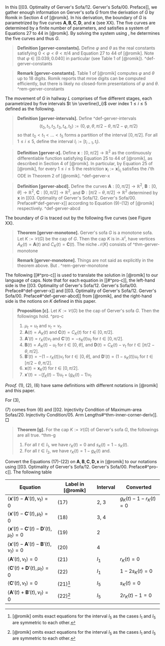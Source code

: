 In this [[03. Optimality of Gerver's Sofa/12. Gerver's Sofa/00. Preface]], we gather enough information on Gerver's sofa $G$ from the derivation of $G$ by Romik in Section 4 of [@romik]. In his derivation, the boundary of $G$ is parametrized by five curves $\mathbf{A}, \mathbf{B}, \mathbf{C}, \mathbf{D}$, and $\mathbf{x}$ (see XX). The five curves are determined by a finite number of parameters, and satisfies a system of Equations 27 to 44 in [@romik]. By solving the system using , he determines the five curves and thus $G$.

> __Definition [gerver-constants].__ Define $\varphi$ and $\theta$ as the real constants satisfying $0 < \varphi < \theta < \pi/4$ and Equation 27 to 44 of [@romik]. Note that $\varphi \in [0.039, 0.040]$ in particular (see Table 1 of [@romik]). ^def-gerver-constants

> __Remark [gerver-constants].__ Table 1 of [@romik] computes $\varphi$ and $\theta$ up to 18 digits. Romik reports that mroe digits can be computed efficiently, but there is likely no closed-form presentations of $\varphi$ and $\theta$. ^rem-gerver-constants

The movement of $G$ in hallway $L$ comprises of five different stages, each parametrized by five intervals $t \in \overline{I_i}$ over index $1 \leq i \leq 5$ defined as the following.

> __Definition [gerver-intervals].__ Define ^def-gerver-intervals
$$
(t_0, t_1, t_2, t_3, t_4, t_5) := (0, \varphi, \theta, \pi/2 - \theta, \pi/2 - \varphi, \pi/2)
$$
> so that $t_0 < t_1 < \dots < t_5$ forms a partition of the interval $[0, \pi/2]$. For all $1 \leq i \leq 5$, define the interval $I_i := [t_{i-1}, t_i)$.

> __Definition [gerver-x].__ Define $\mathbf{x} : [0, \pi/2] \to \mathbb{R}^2$ as the continuously differentiable function satisfying Equation 25 to 44 of [@romik], as described in Section 4 of [@romik]. In particular, by Equation 25 of [@romik], for every $1 \leq i \leq 5$ the restriction $\mathbf{x}_i := \mathbf{x}|_{I_i}$ satisfies the $i$'th ODE in Theorem 2 of [@romik]. ^def-gerver-x

> __Definition [gerver-abcd].__ Define the curves $\mathbf{A} : [0, \pi/2] \to \mathbb{R}^2$, $\mathbf{B} : [0, \theta] \to \mathbb{R}^2$, $\mathbf{C} : [0, \pi/2] \to \mathbb{R}^2$, and $\mathbf{D} : [\pi/2 - \theta, \pi/2] \to \mathbb{R}^2$ determined by $\mathbf{x}$ in [[03. Optimality of Gerver's Sofa/12. Gerver's Sofa/00. Preface#^def-gerver-x]] according to Equation (9)-(12) of [@romik] respectively. ^def-gerver-abcd

The boundary of $G$ is traced out by the following five curves (see Figure XX).

> __Theorem [gerver-monotone].__ Gerver's sofa $G$ is a monotone sofa. Let $K := \mathcal{C}(G)$ be the cap of $G$. Then the cap $K$ is in $\mathcal{K}^\mathrm{i}$, have vertices $A_K(t) = \mathbf{A}(t)$ and $C_K(t) = \mathbf{C}(t)$.  The niche $\mathcal{N}(K)$ consists of  ^thm-gerver-monotone

> __Remark [gerver-monotone].__ Things are not said as explicitly in the theorem above. But . ^rem-gerver-monotone

The following [[#^pro-c]] is used to translate the solution in [@romik] to our language of caps. Note that for each equation in [[#^pro-c]], the left-hand side is the [[03. Optimality of Gerver's Sofa/12. Gerver's Sofa/00. Preface#^def-gerver-x]] and [[03. Optimality of Gerver's Sofa/12. Gerver's Sofa/00. Preface#^def-gerver-abcd]] from [@romik], and the right-hand side is the notions on $K$ defined in this paper.

> __Proposition [c].__ Let $K := \mathcal{C}(G)$ be the cap of Gerver's sofa $G$. Then the followings hold. ^pro-c
> 
> 1. $\mu_t = u_t$ and $\nu_t = v_t$.
> 2. $\mathbf{A}(t) = A_K(t)$ and $\mathbf{C}(t) = C_K(t)$ for $t \in [0, \pi/2]$.
> 3. $\mathbf{A}'(t) = r_K(t) v_t$ and $\mathbf{C}'(t) = -s_K(t)u_t$ for $t \in [0, \pi/2]$.
> 4. $\mathbf{B}(t) = A_K(t) - u_t$ for $t \in [0, \theta]$, and $\mathbf{D}(t) = C_K(t) - v_t$ for $t \in [\pi/2 - \theta, \pi/2]$.
> 5. $\mathbf{B}'(t) = - (1 - r_K(t)) v_t$ for $t \in [0, \theta]$, and $\mathbf{D}'(t) = (1 - s_K(t))u_t$ for $t \in [\pi/2 - \theta, \pi/2]$.
> 6. $\mathbf{x}(t) = \mathbf{x}_K(t)$ for $t \in [0, \pi/2]$.
> 7. $\mathbf{x}'(t) = -(f_K(t) - 1) u_t + (g_K(t) - 1) v_t$

_Proof._ (1), (2), (6) have same definitions with different notations in [@romik] and this paper.

For (3), 

(7) comes from (6) and [[02. Injectivity Condition of Maximum-area Sofas/20. Injectivity Condition/05. Arm Lengths#^thm-inner-corner-deriv]].
□

> __Theorem [g].__ For the cap $K := \mathcal{C}(G)$ of Gerver's sofa $G$, the followings are all true. ^thm-g
> 
> 1. For all $t \in I_1$, we have $r_K(t) = 0$ and $s_K(t) = 1 - s_K(t)$.
> 2. For all $t \in I_2$, we have $r_K(t) = 1 - g_K(t)$ and.

Convert the Equations (17)-(22) on $\mathbf{A}, \mathbf{B}, \mathbf{C}, \mathbf{D}, \mathbf{x}$ in [@romik] to our notations using [[03. Optimality of Gerver's Sofa/12. Gerver's Sofa/00. Preface#^pro-c]]. The following table 

| Equation                                                                     | Label in [@romik] | Interval | Converted                 |
| ---------------------------------------------------------------------------- | ----------------- | -------- | ------------------------- |
| $\left< \mathbf{x}'(t) - \mathbf{A}'(t), \nu_t \right> = 0$                  | (17)              | 2, 3     | $g_K(t) - 1 - r_K(t) = 0$ |
| $\left< \mathbf{x}'(t) - \mathbf{C}'(t), \mu_t \right> = 0$                  | (18)              | 3, 4     |                           |
| $\left< \mathbf{x}'(t) - \mathbf{C}'(t) - \mathbf{D}'(t), \mu_t \right> = 0$ | (19)              | 2        |                           |
| $\left< \mathbf{x}'(t) - \mathbf{A}'(t) - \mathbf{B}'(t), \nu_t \right> = 0$ | (20)              | 4        |                           |
| $\left< \mathbf{A}'(t), \nu_t \right> = 0$                                   | (21)              | $I_1$    | $r_K(t) = 0$              |
| $\left< \mathbf{C}'(t) + \mathbf{D}'(t), \mu_t \right> = 0$                  | (22)              | $I_1$    | $1 - 2s_K(t) = 0$         |
| $\left< \mathbf{C}'(t), \nu_t \right> = 0$                                   | (21)[^symm]       | $I_5$    | $s_K(t) = 0$              |
| $\left< \mathbf{A}'(t) + \mathbf{B}'(t), \nu_t \right> = 0$                  | (22)[^symm]       | $I_5$    | $2r_K(t) - 1 = 0$         |

[^symm]: [@romik] omits exact equations for the interval $I_5$ as the cases $I_1$ and $I_5$ are symmetric to each other.
